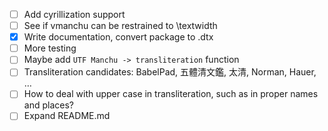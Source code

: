 - [ ] Add cyrillization support
- [ ] See if vmanchu can be restrained to \textwidth
- [x] Write documentation, convert package to .dtx
- [ ] More testing
- [ ] Maybe add `UTF Manchu -> transliteration` function
- [ ] Transliteration candidates: BabelPad, 五體清文鑑, 太清, Norman, Hauer, …
- [ ] How to deal with upper case in transliteration, such as in proper names and places?
- [ ] Expand README.md
